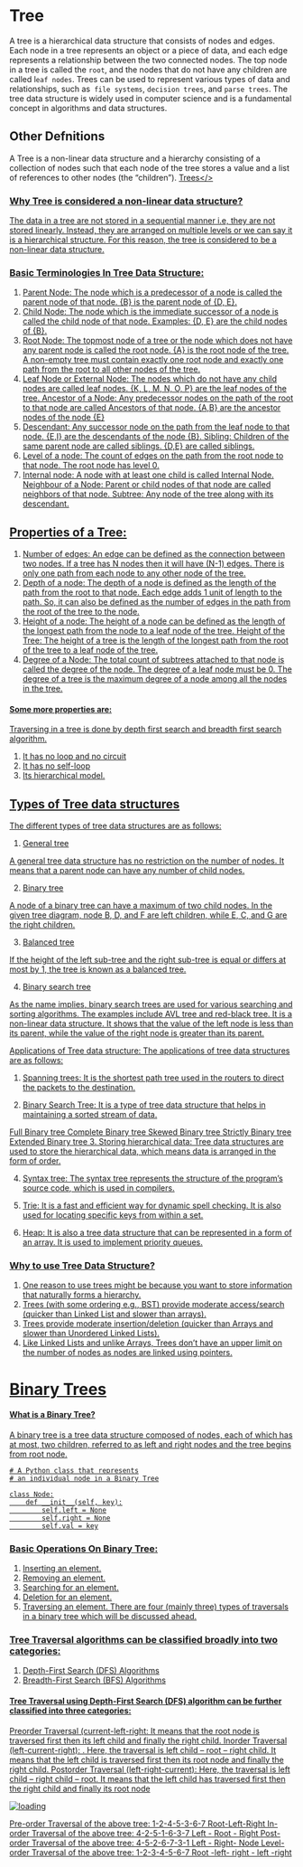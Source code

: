 # Tree

A tree is a hierarchical data structure that consists of nodes and edges. Each node in a tree represents an object or a piece of data, and each edge represents a relationship between the two connected nodes. The top node in a tree is called the `root`, and the nodes that do not have any children are called l`eaf nodes`. Trees can be used to represent various types of data and relationships, such as` file systems`, `decision trees`, and `parse trees`. The tree data structure is widely used in computer science and is a fundamental concept in algorithms and data structures.
## Other Defnitions
A Tree is a non-linear data structure and a hierarchy consisting of a collection of nodes such that each node of the tree stores a value and a list of references to other nodes (the “children”).
<a href="https://www.geeksforgeeks.org/introduction-to-tree-data-structure-and-algorithm-tutorials/" >Trees</>

### Why Tree is considered a non-linear data structure?
The data in a tree are not stored in a sequential manner i.e, they are not stored linearly. Instead, they are arranged on multiple levels or we can say it is a hierarchical structure. For this reason, the tree is considered to be a non-linear data structure.

### Basic Terminologies In Tree Data Structure:
1. Parent Node: The node which is a predecessor of a node is called the parent node of that node. {B} is the parent node of {D, E}.
2. Child Node: The node which is the immediate successor of a node is called the child node of that node. Examples: {D, E} are the child nodes of {B}.
3. Root Node: The topmost node of a tree or the node which does not have any parent node is called the root node. {A} is the root node of the tree. A non-empty tree must contain exactly one root node and exactly one path from the root to all other nodes of the tree.
4. Leaf Node or External Node: The nodes which do not have any child nodes are called leaf nodes. {K, L, M, N, O, P} are the leaf nodes of the tree.
Ancestor of a Node: Any predecessor nodes on the path of the root to that node are called Ancestors of that node. {A,B} are the ancestor nodes of the node {E}
5. Descendant: Any successor node on the path from the leaf node to that node. {E,I} are the descendants of the node {B}.
Sibling: Children of the same parent node are called siblings. {D,E} are called siblings.
6. Level of a node: The count of edges on the path from the root node to that node. The root node has level 0.
7. Internal node: A node with at least one child is called Internal Node.
Neighbour of a Node: Parent or child nodes of that node are called neighbors of that node.
Subtree: Any node of the tree along with its descendant.
## Properties of a Tree:
1. Number of edges: An edge can be defined as the connection between two nodes. If a tree has N nodes then it will have (N-1) edges. There is only one path from each node to any other node of the tree.
2. Depth of a node: The depth of a node is defined as the length of the path from the root to that node. Each edge adds 1 unit of length to the path. So, it can also be defined as the number of edges in the path from the root of the tree to the node.
3. Height of a node: The height of a node can be defined as the length of the longest path from the node to a leaf node of the tree.
Height of the Tree: The height of a tree is the length of the longest path from the root of the tree to a leaf node of the tree.
4. Degree of a Node: The total count of subtrees attached to that node is called the degree of the node. The degree of a leaf node must be 0. The degree of a tree is the maximum degree of a node among all the nodes in the tree.
#### Some more properties are:

Traversing in a tree is done by depth first search and breadth first search algorithm.
1. It has no loop and no circuit
2. It has no self-loop 
3. Its hierarchical model.

## Types of Tree data structures
The different types of tree data structures are as follows:

1. General tree

A general tree data structure has no restriction on the number of nodes. It means that a parent node can have any number of child nodes.  

2. Binary tree  

A node of a binary tree can have a maximum of two child nodes. In the given tree diagram, node B, D, and F are left children, while E, C, and G are the right children.  

3. Balanced tree

If the height of the left sub-tree and the right sub-tree is equal or differs at most by 1, the tree is known as a balanced tree.

4. Binary search tree

As the name implies, binary search trees are used for various searching and sorting algorithms. The examples include AVL tree and red-black tree. It is a non-linear data structure. It shows that the value of the left node is less than its parent, while the value of the right node is greater than its parent.

Applications of Tree data structure:
The applications of tree data structures are as follows:

1. Spanning trees: It is the shortest path tree used in the routers to direct the packets to the destination.  

2. Binary Search Tree: It is a type of tree data structure that helps in maintaining a sorted stream of data.  

Full Binary tree
Complete Binary tree
Skewed Binary tree
Strictly Binary tree
Extended Binary tree
3. Storing hierarchical data: Tree data structures are used to store the hierarchical data, which means data is arranged in the form of order.  

4. Syntax tree: The syntax tree represents the structure of the program’s source code, which is used in compilers.  

5. Trie: It is a fast and efficient way for dynamic spell checking. It is also used for locating specific keys from within a set.  

6. Heap: It is also a tree data structure that can be represented in a form of an array. It is used to implement priority queues.  



### Why to use Tree Data Structure? 
1. One reason to use trees might be because you want to store information that naturally forms a hierarchy.
2. Trees (with some ordering e.g., BST) provide moderate access/search (quicker than Linked List and slower than arrays). 
3. Trees provide moderate insertion/deletion (quicker than Arrays and slower than Unordered Linked Lists). 
4. Like Linked Lists and unlike Arrays, Trees don’t have an upper limit on the number of nodes as nodes are linked using pointers.

# Binary Trees
#### What is a Binary Tree?
A binary tree is a tree data structure composed of nodes, each of which has at most, two children, referred to as left and right nodes and the tree begins from root node.

```
# A Python class that represents
# an individual node in a Binary Tree

class Node:
	def __init__(self, key):
		self.left = None
		self.right = None
		self.val = key

```
### Basic Operations On Binary Tree:
1. Inserting an element.
2. Removing an element.
3. Searching for an element.
4. Deletion for an element.
5. Traversing an element. There are four (mainly three) types of traversals in a binary tree which will be discussed ahead.

### Tree Traversal algorithms can be classified broadly into two categories:

1. Depth-First Search (DFS) Algorithms
2. Breadth-First Search (BFS) Algorithms
#### Tree Traversal using Depth-First Search (DFS) algorithm can be further classified into three categories:

Preorder Traversal (current-left-right: It means that the root node is traversed first then its left child and finally the right child.
Inorder Traversal (left-current-right): . Here, the traversal is left child – root – right child.  It means that the left child is traversed first then its root node and finally the right child.
Postorder Traversal (left-right-current):  Here, the traversal is left child – right child – root.  It means that the left child has traversed first then the right child and finally its root node

<img src="" alt="loading">

Pre-order Traversal of the above tree: 1-2-4-5-3-6-7 Root-Left-Right
In-order Traversal of the above tree: 4-2-5-1-6-3-7 Left - Root - Right
Post-order Traversal of the above tree: 4-5-2-6-7-3-1 Left - Right- Node 
Level-order Traversal of the above tree: 1-2-3-4-5-6-7 Root -left- right - left -right